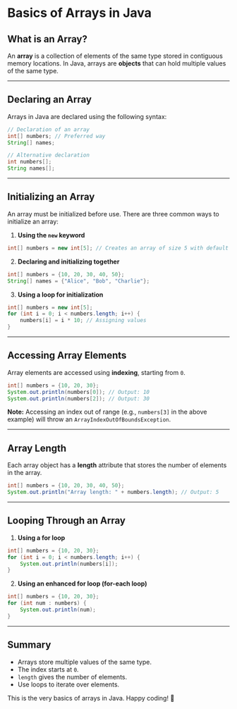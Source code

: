 # Basics of Arrays in Java

## What is an Array?
An **array** is a collection of elements of the same type stored in contiguous memory locations. In Java, arrays are **objects** that can hold multiple values of the same type.

---

## Declaring an Array
Arrays in Java are declared using the following syntax:

```java
// Declaration of an array
int[] numbers; // Preferred way
String[] names;

// Alternative declaration
int numbers[];
String names[];
```

---

## Initializing an Array
An array must be initialized before use. There are three common ways to initialize an array:

1. **Using the `new` keyword**

```java
int[] numbers = new int[5]; // Creates an array of size 5 with default values (0)
```

2. **Declaring and initializing together**

```java
int[] numbers = {10, 20, 30, 40, 50};
String[] names = {"Alice", "Bob", "Charlie"};
```

3. **Using a loop for initialization**

```java
int[] numbers = new int[5];
for (int i = 0; i < numbers.length; i++) {
    numbers[i] = i * 10; // Assigning values
}
```

---

## Accessing Array Elements
Array elements are accessed using **indexing**, starting from `0`.

```java
int[] numbers = {10, 20, 30};
System.out.println(numbers[0]); // Output: 10
System.out.println(numbers[2]); // Output: 30
```

**Note:** Accessing an index out of range (e.g., `numbers[3]` in the above example) will throw an `ArrayIndexOutOfBoundsException`.

---

## Array Length
Each array object has a **length** attribute that stores the number of elements in the array.

```java
int[] numbers = {10, 20, 30, 40, 50};
System.out.println("Array length: " + numbers.length); // Output: 5
```

---

## Looping Through an Array

1. **Using a for loop**

```java
int[] numbers = {10, 20, 30};
for (int i = 0; i < numbers.length; i++) {
    System.out.println(numbers[i]);
}
```

2. **Using an enhanced for loop (for-each loop)**

```java
int[] numbers = {10, 20, 30};
for (int num : numbers) {
    System.out.println(num);
}
```

---

## Summary
- Arrays store multiple values of the same type.
- The index starts at `0`.
- `length` gives the number of elements.
- Use loops to iterate over elements.

This is the very basics of arrays in Java. Happy coding! 🚀
